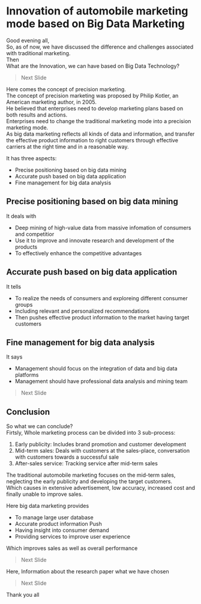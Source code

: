# Innovation of automobile marketing mode based on Big Data Marketing
Good evening all, <br/>
So, as of now, we have discussed the difference and challenges associated with traditional marketing. <br/>
Then <br/>
What are the Innovation, we can have based on Big Data Technology? <br/>

> Next Slide

Here comes the concept of precision marketing. <br/>
The concept of precision marketing was proposed by Philip Kotler, an American marketing author, in 2005. <br/>
He believed that enterprises need to develop marketing plans based on both results and actions. <br/> 
Enterprises need to change the traditional marketing mode into a precision marketing mode. <br/>
As big data marketing reflects all kinds of data and information, and transfer the effective product information
to right customers through effective carriers at the right time and in a reasonable way.

It has three aspects:
- Precise positioning based on big data mining
- Accurate push based on big data application
- Fine management for big data analysis

## Precise positioning based on big data mining
It deals with
- Deep mining of high-value data from massive infomation of consumers and competitior
- Use it to improve and innovate research and development of the products
- To effectively enhance the competitive advantages

## Accurate push based on big data application
It tells
- To realize the needs of consumers and exploreing different consumer groups
- Including relevant and personalized recommendations
- Then pushes effective product information to the market having target customers

## Fine management for big data analysis
It says
- Management should focus on the integration of data and big data platforms
- Management should have professional data analysis and mining team

> Next Slide

## Conclusion
So what we can conclude? <br/> 
Firtsly, Whole marketing process can be divided into 3 sub-process: 
1) Early publicity: Includes brand promotion and customer development
2) Mid-term sales: Deals with customers at the sales-place, conversation with customers towards a successful sale
3) After-sales service: Tracking service after mid-term sales

The traditional automobile marketing focuses on the mid-term sales, neglecting the early publicity and developing
the target customers. <br/> 
Which causes in extensive advertisement, low accuracy, increased cost and finally unable to improve sales. <br/>

Here big data marketing provides
- To manage large user database
- Accurate product information Push
- Having insight into consumer demand
- Providing services to improve user experience

Which improves sales as well as overall performance <br/>

> Next Slide

Here, Information about the research paper what we have chosen <br/>

> Next Slide

Thank you all
